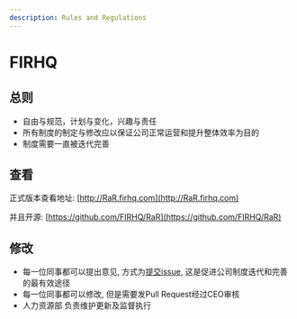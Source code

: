 ```yaml
---
description: Rules and Regulations
---
```


# FIRHQ

## 总则

* 自由与规范，计划与变化，兴趣与责任
* 所有制度的制定与修改应以保证公司正常运营和提升整体效率为目的
* 制度需要一直被迭代完善

## 查看

正式版本查看地址: [http://RaR.firhq.com](http://RaR.firhq.com)

并且开源: [https://github.com/FIRHQ/RaR](https://github.com/FIRHQ/RaR)

## 修改

* 每一位同事都可以提出意见, 方式为[提交issue](https://github.com/FIRHQ/RaR/issues/new), 这是促进公司制度迭代和完善的最有效途径
* 每一位同事都可以修改, 但是需要发Pull Request经过CEO审核
* 人力资源部 负责维护更新及监督执行

